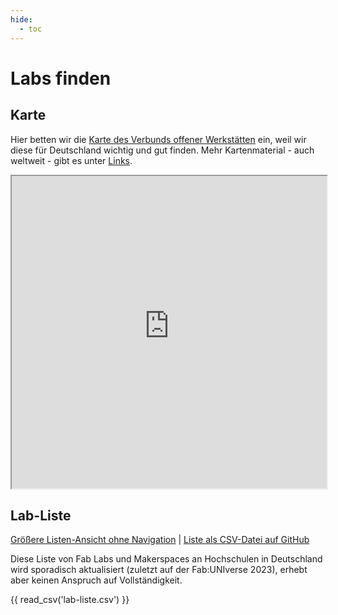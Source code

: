 ```yaml
---
hide:
  - toc
---
```


# Labs finden

## Karte

Hier betten wir die [Karte des Verbunds offener Werkstätten](https://www.offene-werkstaetten.org/widgets/search) ein, weil wir diese für Deutschland wichtig und gut finden. Mehr Kartenmaterial - auch weltweit - gibt es unter [Links](links.md).  


<iframe width="100%" height="500px"  src="https://www.offene-werkstaetten.org/widgets/search" ></iframe>   


## Lab-Liste

[Größere Listen-Ansicht ohne Navigation](lab-liste.md) | [Liste als CSV-Datei auf GitHub](https://github.com/fabuniverse/website/tree/main/docs/tabellen/lab-liste.csv)

Diese Liste von Fab Labs und Makerspaces an Hochschulen in Deutschland wird sporadisch aktualisiert (zuletzt auf der Fab:UNIverse 2023), erhebt aber keinen Anspruch auf Vollständigkeit. 

{{ read_csv('lab-liste.csv') }}